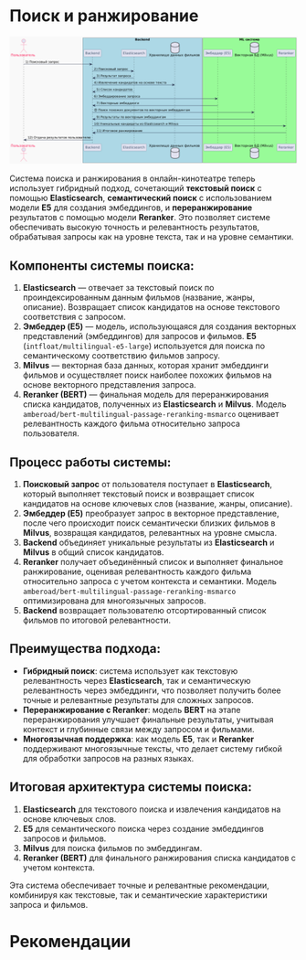 # Поиск и ранжирование
![alt text](images/image.png)

Система поиска и ранжирования в онлайн-кинотеатре теперь использует гибридный подход, сочетающий **текстовый поиск** с помощью **Elasticsearch**, **семантический поиск** с использованием модели **E5** для создания эмбеддингов, и **переранжирование** результатов с помощью модели **Reranker**. Это позволяет системе обеспечивать высокую точность и релевантность результатов, обрабатывая запросы как на уровне текста, так и на уровне семантики.

## Компоненты системы поиска:
1. **Elasticsearch** — отвечает за текстовый поиск по проиндексированным данным фильмов (название, жанры, описание). Возвращает список кандидатов на основе текстового соответствия с запросом.
2. **Эмбеддер (E5)** — модель, использующаяся для создания векторных представлений (эмбеддингов) для запросов и фильмов. **E5** (`intfloat/multilingual-e5-large`) используется для поиска по семантическому соответствию фильмов запросу.
3. **Milvus** — векторная база данных, которая хранит эмбеддинги фильмов и осуществляет поиск наиболее похожих фильмов на основе векторного представления запроса.
4. **Reranker (BERT)** — финальная модель для переранжирования списка кандидатов, полученных из **Elasticsearch** и **Milvus**. Модель `amberoad/bert-multilingual-passage-reranking-msmarco` оценивает релевантность каждого фильма относительно запроса пользователя.

## Процесс работы системы:
1. **Поисковый запрос** от пользователя поступает в **Elasticsearch**, который выполняет текстовый поиск и возвращает список кандидатов на основе ключевых слов (название, жанры, описание).
2. **Эмбеддер (E5)** преобразует запрос в векторное представление, после чего происходит поиск семантически близких фильмов в **Milvus**, возвращая кандидатов, релевантных на уровне смысла.
3. **Backend** объединяет уникальные результаты из **Elasticsearch** и **Milvus** в общий список кандидатов.
4. **Reranker** получает объединённый список и выполняет финальное ранжирование, оценивая релевантность каждого фильма относительно запроса с учетом контекста и семантики. Модель `amberoad/bert-multilingual-passage-reranking-msmarco` оптимизирована для многоязычных запросов.
5. **Backend** возвращает пользователю отсортированный список фильмов по итоговой релевантности.

## Преимущества подхода:
- **Гибридный поиск**: система использует как текстовую релевантность через **Elasticsearch**, так и семантическую релевантность через эмбеддинги, что позволяет получить более точные и релевантные результаты для сложных запросов.
- **Переранжирование с Reranker**: модель **BERT** на этапе переранжирования улучшает финальные результаты, учитывая контекст и глубинные связи между запросом и фильмами.
- **Многоязычная поддержка**: как модель **E5**, так и **Reranker** поддерживают многоязычные тексты, что делает систему гибкой для обработки запросов на разных языках.

## Итоговая архитектура системы поиска:
1. **Elasticsearch** для текстового поиска и извлечения кандидатов на основе ключевых слов.
2. **E5** для семантического поиска через создание эмбеддингов запросов и фильмов.
3. **Milvus** для поиска фильмов по эмбеддингам.
4. **Reranker (BERT)** для финального ранжирования списка кандидатов с учетом контекста.

Эта система обеспечивает точные и релевантные рекомендации, комбинируя как текстовые, так и семантические характеристики запроса и фильмов.

# Рекомендации

